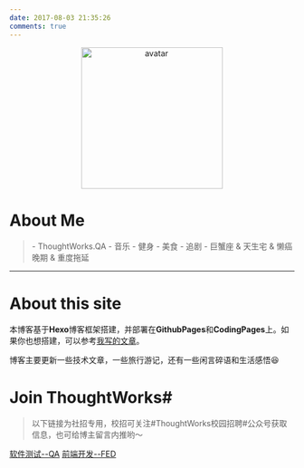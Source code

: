 ```yaml
---
date: 2017-08-03 21:35:26
comments: true
---
```


<center>
	<img src="https://i.loli.net/2019/05/16/5cdccb2b72aa099014.jpg" width = "250" height = "250" alt="avatar">
</center>



# About Me #

<blockquote class="blockquote-center">
- ThoughtWorks.QA
- 音乐 - 健身 - 美食 - 追剧
- 巨蟹座 & 天生宅 & 懒癌晚期 & 重度拖延
</blockquote>


----------


# About this site #



本博客基于**Hexo**博客框架搭建，并部署在**GithubPages**和**CodingPages**上。如果你也想搭建，可以参考[我写的文章](http://jmyblog.top/Hexo-GithubPages-CodingPages%E6%90%AD%E5%BB%BA%E8%87%AA%E5%B7%B1%E7%9A%84%E4%B8%AA%E4%BA%BA%E5%8D%9A%E5%AE%A2/#more)。

博客主要更新一些技术文章，一些旅行游记，还有一些闲言碎语和生活感悟:laughing:

# Join ThoughtWorks#

>以下链接为社招专用，校招可关注#ThoughtWorks校园招聘#公众号获取信息，也可给博主留言内推哟～

[软件测试--QA](https://grnh.se/c7524ec61)
[前端开发--FED](https://grnh.se/eeb019851)

